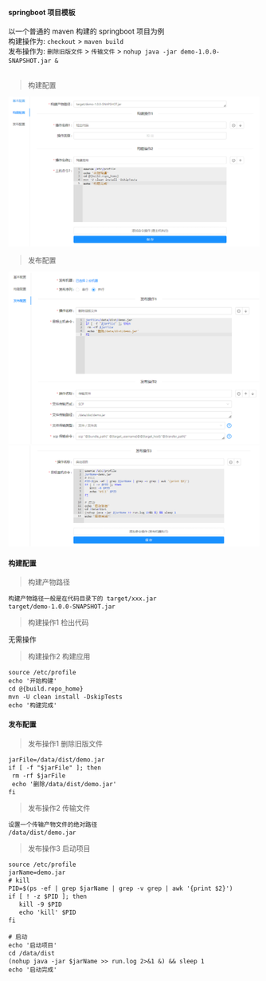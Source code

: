 #### springboot 项目模板

以一个普通的 maven 构建的 springboot 项目为例  
构建操作为: `checkout` > `maven build`  
发布操作为: `删除旧版文件` > `传输文件` > `nohup java -jar demo-1.0.0-SNAPSHOT.jar &`  
<br/>

> 构建配置

![构建配置](../assert/img/template_boot_build.png "构建配置")

> 发布配置

![发布配置1](../assert/img/template_boot_release_1.png "发布配置1")
![发布配置2](../assert/img/template_boot_release_2.png "发布配置2")

#### 构建配置

> 构建产物路径

```
构建产物路径一般是在代码目录下的 target/xxx.jar
target/demo-1.0.0-SNAPSHOT.jar
```  

> 构建操作1 检出代码

无需操作

> 构建操作2 构建应用

```
source /etc/profile
echo '开始构建'
cd @{build.repo_home}
mvn -U clean install -DskipTests
echo '构建完成'
```

#### 发布配置

> 发布操作1 删除旧版文件

```
jarFile=/data/dist/demo.jar
if [ -f "$jarFile" ]; then
 rm -rf $jarFile
 echo '删除/data/dist/demo.jar'
fi
```

> 发布操作2 传输文件

```
设置一个传输产物文件的绝对路径
/data/dist/demo.jar
```

> 发布操作3 启动项目

```
source /etc/profile
jarName=demo.jar
# kill
PID=$(ps -ef | grep $jarName | grep -v grep | awk '{print $2}')
if [ ! -z $PID ]; then
   kill -9 $PID
   echo 'kill' $PID
fi

# 启动
echo '启动项目'
cd /data/dist
(nohup java -jar $jarName >> run.log 2>&1 &) && sleep 1
echo '启动完成'
```

